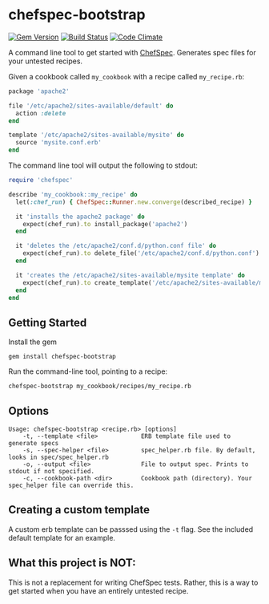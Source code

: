 chefspec-bootstrap
==================

[![Gem Version](http://img.shields.io/gem/v/chefspec-bootstrap.svg)][gem]
[![Build Status](http://img.shields.io/travis/AMeng/chefspec-bootstrap.svg)][travis]
[![Code Climate](http://img.shields.io/codeclimate/github/AMeng/chefspec-bootstrap.svg)][codeclimate]

[gem]: https://rubygems.org/gems/chefspec-bootstrap
[travis]: http://travis-ci.org/AMeng/chefspec-bootstrap
[codeclimate]: https://codeclimate.com/github/AMeng/chefspec-bootstrap

A command line tool to get started with [ChefSpec](https://github.com/sethvargo/chefspec). Generates spec files for your untested recipes.

Given a cookbook called `my_cookbook` with a recipe called `my_recipe.rb`:
```ruby
package 'apache2'

file '/etc/apache2/sites-available/default' do
  action :delete
end

template '/etc/apache2/sites-available/mysite' do
  source 'mysite.conf.erb'
end
```

The command line tool will output the following to stdout:
```ruby
require 'chefspec'

describe 'my_cookbook::my_recipe' do
  let(:chef_run) { ChefSpec::Runner.new.converge(described_recipe) }

  it 'installs the apache2 package' do
    expect(chef_run).to install_package('apache2')
  end

  it 'deletes the /etc/apache2/conf.d/python.conf file' do
    expect(chef_run).to delete_file('/etc/apache2/conf.d/python.conf')
  end

  it 'creates the /etc/apache2/sites-available/mysite template' do
    expect(chef_run).to create_template('/etc/apache2/sites-available/mysite')
  end
end
```

Getting Started
---
Install the gem
```
gem install chefspec-bootstrap
```

Run the command-line tool, pointing to a recipe:
```
chefspec-bootstrap my_cookbook/recipes/my_recipe.rb
```

Options
---
```
Usage: chefspec-bootstrap <recipe.rb> [options]
    -t, --template <file>            ERB template file used to generate specs
    -s, --spec-helper <file>         spec_helper.rb file. By default, looks in spec/spec_helper.rb
    -o, --output <file>              File to output spec. Prints to stdout if not specified.
    -c, --cookbook-path <dir>        Cookbook path (directory). Your spec_helper file can override this.
```

Creating a custom template
---
A custom erb template can be passsed using the `-t` flag. See the included default template for an example.

What this project is NOT:
---
This is not a replacement for writing ChefSpec tests. Rather, this is a way to get started when you have an entirely untested recipe.

